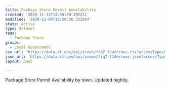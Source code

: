 ```yaml
---
title: Package Store Permit Availability
created: '2020-11-12T14:55:58.392211'
modified: '2020-12-04T18:56:36.552564'
state: active
type: dataset
tags:
  - Package Store
groups:
  - Local Government
csv_url: 'https://data.ct.gov/api/views/fiq7-t34m/rows.csv?accessType=DOWNLOAD'
json_url: 'https://data.ct.gov/api/views/fiq7-t34m/rows.json?accessType=DOWNLOAD'
layout: post

---
```

Package Store Permit Availability by town.
Updated nightly.
